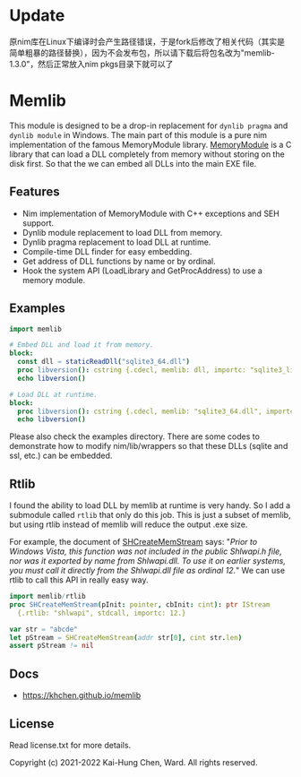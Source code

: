 # Update
原nim库在Linux下编译时会产生路径错误，于是fork后修改了相关代码（其实是简单粗暴的路径替换），因为不会发布包，所以请下载后将包名改为"memlib-1.3.0"，然后正常放入nim pkgs目录下就可以了
# Memlib
This module is designed to be a drop-in replacement for `dynlib pragma` and `dynlib module` in Windows. The main part of this module is a pure nim implementation of the famous MemoryModule library. [MemoryModule](https://github.com/fancycode/MemoryModule) is a C library that can load a DLL completely from memory without storing on the disk first. So that the we can embed all DLLs into the main EXE file.

## Features
* Nim implementation of MemoryModule with C++ exceptions and SEH support.
* Dynlib module replacement to load DLL from memory.
* Dynlib pragma replacement to load DLL at runtime.
* Compile-time DLL finder for easy embedding.
* Get address of DLL functions by name or by ordinal.
* Hook the system API (LoadLibrary and GetProcAddress) to use a memory module.

## Examples
```nim
import memlib

# Embed DLL and load it from memory.
block:
  const dll = staticReadDll("sqlite3_64.dll")
  proc libversion(): cstring {.cdecl, memlib: dll, importc: "sqlite3_libversion".}
  echo libversion()

# Load DLL at runtime.
block:
  proc libversion(): cstring {.cdecl, memlib: "sqlite3_64.dll", importc: "sqlite3_libversion".}
  echo libversion()
```

Please also check the examples directory. There are some codes to demonstrate how to modify nim/lib/wrappers so that these DLLs (sqlite and ssl, etc.) can be embedded.

## Rtlib
I found the ability to load DLL by memlib at runtime is very handy. So I add a submodule called `rtlib` that only do this job. This is just a subset of memlib, but using rtlib instead of memlib will reduce the output .exe size.

For example, the document of  [SHCreateMemStream](https://docs.microsoft.com/en-us/windows/win32/api/shlwapi/nf-shlwapi-shcreatememstream) says: "*Prior to Windows Vista, this function was not included in the public Shlwapi.h file, nor was it exported by name from Shlwapi.dll. To use it on earlier systems, you must call it directly from the Shlwapi.dll file as ordinal 12.*" We can use rtlib to call this API in really easy way.

```nim
import memlib/rtlib
proc SHCreateMemStream(pInit: pointer, cbInit: cint): ptr IStream
  {.rtlib: "shlwapi", stdcall, importc: 12.}

var str = "abcde"
let pStream = SHCreateMemStream(addr str[0], cint str.len)
assert pStream != nil
```

## Docs
* https://khchen.github.io/memlib

## License
Read license.txt for more details.

Copyright (c) 2021-2022 Kai-Hung Chen, Ward. All rights reserved.
